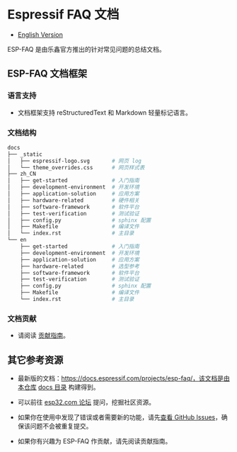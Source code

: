 # Espressif FAQ 文档

* [English Version](./README.md)
  
ESP-FAQ 是由乐鑫官方推出的针对常见问题的总结文档。

## ESP-FAQ 文档框架

### 语言支持

* 文档框架支持 reStructuredText 和 Markdown 轻量标记语言。

### 文档结构

``` bash
docs
├── _static
│   ├── espressif-logo.svg       # 网页 log
│   └── theme_overrides.css      # 网页样式表
├── zh_CN
│   ├── get-started              # 入门指南
│   ├── development-environment  # 开发环境
│   ├── application-solution     # 应用方案
│   ├── hardware-related         # 硬件相关
│   ├── software-framework       # 软件平台
│   ├── test-verification        # 测试验证
│   ├── config.py                # sphinx 配置
│   ├── Makefile                 # 编译文件
│   └── index.rst                # 主目录
└── en
    ├── get-started              # 入门指南
    ├── development-environment  # 开发环境
    ├── application-solution     # 应用方案
    ├── hardware-related         # 选型参考
    ├── software-framework       # 软件平台
    ├── test-verification        # 测试验证
    ├── config.py                # sphinx 配置
    ├── Makefile                 # 编译文件
    └── index.rst                # 主目录
```

### 文档贡献

* 请阅读 [贡献指南](docs/zh_CN/get-started/document-contribution.md)。

## 其它参考资源

* 最新版的文档：https://docs.espressif.com/projects/esp-faq/，该文档是由本仓库 [docs 目录](docs) 构建得到。

* 可以前往 [esp32.com 论坛](https://esp32.com/) 提问，挖掘社区资源。

* 如果你在使用中发现了错误或者需要新的功能，请先[查看 GitHub Issues](https://github.com/espressif/esp-faq/issues)，确保该问题不会被重复提交。
* 如果你有兴趣为 ESP-FAQ 作贡献，请先阅读贡献指南。
